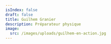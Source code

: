 ```yaml
---
isIndex: false
draft: false
title: Guilhem Granier
description: Préparateur physique
image:
  src: /images/uploads/guilhem-en-action.jpg
---
```

